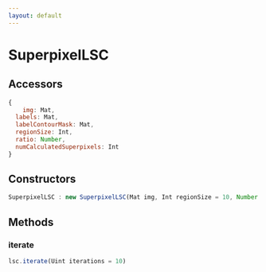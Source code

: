 ```yaml
---
layout: default
---
```


# SuperpixelLSC

## Accessors
``` javascript
{
	img: Mat,
  labels: Mat,
  labelContourMask: Mat,
  regionSize: Int,
  ratio: Number,
  numCalculatedSuperpixels: Int
}
```

<a name="constructors"></a>

## Constructors
``` javascript
SuperpixelLSC : new SuperpixelLSC(Mat img, Int regionSize = 10, Number ratio = 10)
```

## Methods

<a name="iterate"></a>

### iterate
``` javascript
lsc.iterate(Uint iterations = 10)
```